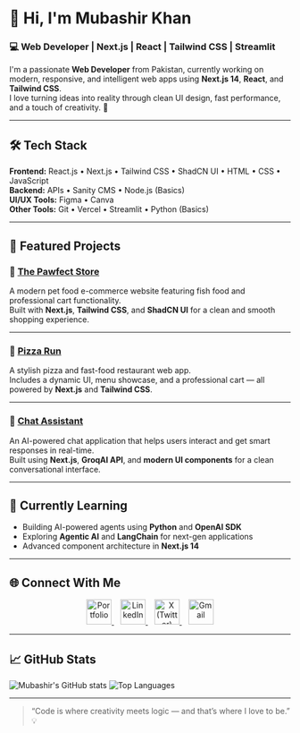 # 👋 Hi, I'm Mubashir Khan  
### 💻 Web Developer | Next.js | React | Tailwind CSS | Streamlit  

I'm a passionate **Web Developer** from Pakistan, currently working on modern, responsive, and intelligent web apps using **Next.js 14**, **React**, and **Tailwind CSS**.  
I love turning ideas into reality through clean UI design, fast performance, and a touch of creativity. 🚀  

---

## 🛠️ Tech Stack

**Frontend:** React.js • Next.js • Tailwind CSS • ShadCN UI • HTML • CSS • JavaScript  
**Backend:** APIs • Sanity CMS • Node.js (Basics)  
**UI/UX Tools:** Figma • Canva  
**Other Tools:** Git • Vercel • Streamlit • Python (Basics)

---

## 🚀 Featured Projects

### 🐾 [The Pawfect Store](https://the-pawfect-store.vercel.app/)
A modern pet food e-commerce website featuring fish food and professional cart functionality.  
Built with **Next.js**, **Tailwind CSS**, and **ShadCN UI** for a clean and smooth shopping experience.

---

### 🍕 [Pizza Run](https://project-12-murex.vercel.app/)
A stylish pizza and fast-food restaurant web app.  
Includes a dynamic UI, menu showcase, and a professional cart — all powered by **Next.js** and **Tailwind CSS**.

---

### 🤖 [Chat Assistant](https://mubashirkhanyousufzai-chat-assistent-app-fefd95.streamlit.app/)
An AI-powered chat application that helps users interact and get smart responses in real-time.  
Built using **Next.js**, **GroqAI API**, and **modern UI components** for a clean conversational interface.

---

## 🌱 Currently Learning
- Building AI-powered agents using **Python** and **OpenAI SDK**  
- Exploring **Agentic AI** and **LangChain** for next-gen applications  
- Advanced component architecture in **Next.js 14**

---

## 🌐 Connect With Me  

<p align="center">
  <a href="https://mubashir-khans-portfolio.vercel.app/" target="_blank">
    <img src="https://cdn.jsdelivr.net/gh/devicons/devicon/icons/vercel/vercel-original.svg" alt="Portfolio" width="45" height="45"/>
  </a>
  &nbsp;&nbsp;
  <a href="https://www.linkedin.com/in/mubashir-khan-538a662bb" target="_blank">
    <img src="https://cdn.jsdelivr.net/gh/devicons/devicon/icons/linkedin/linkedin-original.svg" alt="LinkedIn" width="45" height="45"/>
  </a>
  &nbsp;&nbsp;
  <a href="https://x.com/MubashirKh67451" target="_blank">
    <img src="https://cdn-icons-png.flaticon.com/512/5968/5968958.png" alt="X (Twitter)" width="45" height="45"/>
  </a>
  &nbsp;&nbsp;
  <a href="mailto:mubashirmpa2008@gmail.com" target="_blank">
    <img src="https://cdn-icons-png.flaticon.com/512/732/732200.png" alt="Gmail" width="45" height="45"/>
  </a>
</p>


---

## 📈 GitHub Stats
![Mubashir's GitHub stats](https://github-readme-stats.vercel.app/api?username=MubashirKhanYousufZai&show_icons=true&theme=radical)
![Top Languages](https://github-readme-stats.vercel.app/api/top-langs/?username=MubashirKhanYousufZai&layout=compact&theme=radical)

---

> “Code is where creativity meets logic — and that’s where I love to be.” 💡
